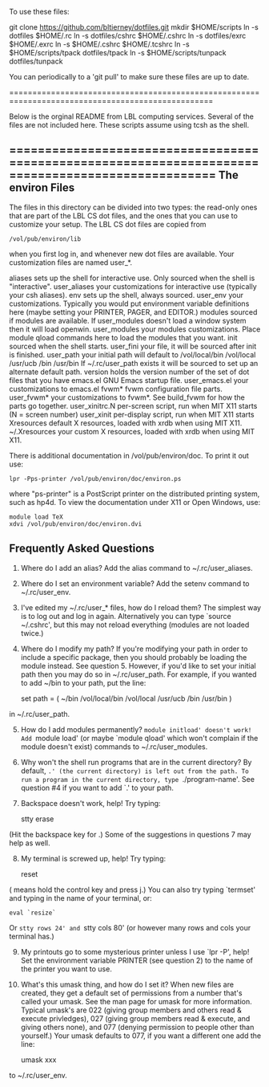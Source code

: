 To use these files:

git clone https://github.com/bltierney/dotfiles.git
mkdir $HOME/scripts
ln -s dotfiles $HOME/.rc
ln -s dotfiles/cshrc $HOME/.cshrc
ln -s dotfiles/exrc $HOME/.exrc
ln -s $HOME/.cshrc $HOME/.tcshrc
ln -s $HOME/scripts/tpack dotfiles/tpack
ln -s $HOME/scripts/tunpack dotfiles/tunpack

You can periodically to a 'git pull' to make sure these files are up to date.

==================================================================================================

Below is the orginal README from LBL computing services. Several of the files are not included here.
These scripts assume using tcsh as the shell.

===================================================================================================
The environ Files
-----------------

The files in this directory can be divided into two types: the
read-only ones that are part of the LBL CS dot files, and the ones
that you can use to customize your setup.  The LBL CS dot files are
copied from

	/vol/pub/environ/lib

when you first log in, and whenever new dot files are available.  Your
customization files are named user_*.

aliases 	sets up the shell for interactive use.  Only sourced
		when the shell is "interactive".
user_aliases 	your customizations for interactive use (typically
		your csh aliases).
env		sets up the shell, always sourced.
user_env	your customizations.  Typically you would put environment
		variable definitions here (maybe setting your PRINTER,
		PAGER, and EDITOR.)
modules		sourced if modules are available.  If user_modules doesn't
		load a window system then it will load openwin.
user_modules	your modules customizations.  Place module qload commands
		here to load the modules that you want.
init		sourced when the shell starts.
user_fini	your file, it will be sourced after init is finished.
user_path	your initial path will default to
		  /vol/local/bin /vol/local /usr/ucb /bin /usr/bin
		If ~/.rc/user_path exists it will be sourced to set up an
		alternate default path.
version		holds the version number of the set of dot files that you
		have
emacs.el	GNU Emacs startup file.
user_emacs.el	your customizations to emacs.el
fvwm*		fvwm configuration file parts.
user_fvwm*	your customizations to fvwm*.  See build_fvwm for
		how the parts go together.
user_xinitrc.N	per-screen script, run when MIT X11 starts (N = screen number)
user_xinit	per-display script, run when MIT X11 starts
Xresources	default X resources, loaded with xrdb when using MIT X11.
~/.Xresources	your custom X resources, loaded with xrdb when using MIT X11.

There is additional documentation in /vol/pub/environ/doc.  To print
it out use:

	lpr -Pps-printer /vol/pub/environ/doc/environ.ps

where "ps-printer" is a PostScript printer on the distributed printing
system, such as hp4d.  To view the documentation under X11 or Open
Windows, use:

	module load TeX
	xdvi /vol/pub/environ/doc/environ.dvi

Frequently Asked Questions
--------------------------

1. Where do I add an alias?  Add the alias command to ~/.rc/user_aliases.

2. Where do I set an environment variable?  Add the setenv command
to ~/.rc/user_env.

3. I've edited my ~/.rc/user_* files, how do I reload them?  The simplest
way is to log out and log in again.  Alternatively you can type
`source ~/.cshrc', but this may not reload everything (modules are
not loaded twice.)

4. Where do I modify my path?  If you're modifying your path in
order to include a specific package, then you should probably be
loading the module instead.  See question 5.  However, if you'd
like to set your initial path then you may do so in ~/.rc/user_path.
For example, if you wanted to add ~/bin to your path, put the line:

	set path = ( ~/bin /vol/local/bin /vol/local /usr/ucb /bin /usr/bin )

in ~/.rc/user_path.

5. How do I add modules permanently?  `module initload' doesn't work!
Add `module load' (or maybe `module qload' which won't complain if
the module doesn't exist) commands to ~/.rc/user_modules.

6. Why won't the shell run programs that are in the current directory?
By default, `.' (the current directory) is left out from the path.
To run a program in the current directory, type `./program-name'.
See question #4 if you want to add `.' to your path.

7. Backspace doesn't work, help!  Try typing:

	stty erase <backspace-key>

(Hit the backspace key for <backspace-key>.)  Some of the suggestions
in questions 7 may help as well.

8. My terminal is screwed up, help!  Try typing:

	reset<control-j>

(<control-j> means hold the control key and press j.)  You can also
try typing `termset' and typing in the name of your terminal, or:

	eval `resize`

Or `stty rows 24' and `stty cols 80' (or however many rows and cols
your terminal has.)

9. My printouts go to some mysterious printer unless I use
`lpr -P<printer>', help!  Set the environment variable PRINTER (see
question 2) to the name of the printer you want to use.

10. What's this umask thing, and how do I set it?  When new files are
created, they get a default set of permissions from a number that's
called your umask.  See the man page for umask for more information.
Typical umask's are 022 (giving group members and others read & execute
privledges), 027 (giving group members read & execute, and giving
others none), and 077 (denying permission to people other than
yourself.)  Your umask defaults to 077, if you want a different
one add the line:

	umask xxx

to ~/.rc/user_env.

